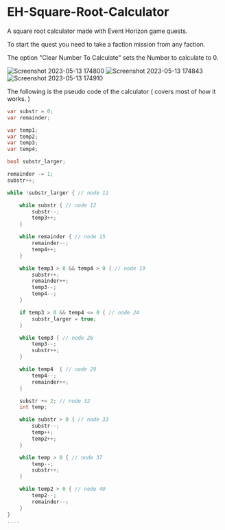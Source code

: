 # EH-Square-Root-Calculator
A square root calculator made with Event Horizon game quests.

To start the quest you need to take a faction mission from any faction.

The option "Clear Number To Calculate" sets the Number to calculate to 0.

![Screenshot 2023-05-13 174800](https://github.com/GreyCardinal69/EH-Square-Root-Calculator/assets/50517794/13956770-bdd5-43b8-9ba9-73fe8d2b30f1)
![Screenshot 2023-05-13 174843](https://github.com/GreyCardinal69/EH-Square-Root-Calculator/assets/50517794/7557373b-49fe-43cf-b8f0-3f0918b04e51)
![Screenshot 2023-05-13 174910](https://github.com/GreyCardinal69/EH-Square-Root-Calculator/assets/50517794/1ddf0993-1719-43f2-82ba-99e0af5efb90)

The following is the pseudo code of the calculator ( covers most of how it works. )

```cs
var substr = 0;
var remainder;

var temp1;
var temp2;
var temp3;
var temp4;

bool substr_larger;

remainder -= 1;
substr++;

while !substr_larger { // node 11

	while substr { // node 12
		substr--;
		temp3++;
	}

	while remainder { // node 15
		remainder--;
		temp4++;
	}

	while temp3 > 0 && temp4 > 0 { // node 19
		substr++;
		remainder++;
		temp3--;
		temp4--;
	}

	if temp3 > 0 && temp4 <= 0 { // node 24
		substr_larger = true;
	}

	while temp3 { // node 26
		temp3--;
		substr++;
	}

	while temp4  { // node 29
		temp4--;
		remainder++;
	}

	substr += 2; // node 32
	int temp;

	while substr > 0 { // node 33
		substr--;
		temp++;
		temp2++;
	}

	while temp > 0 { // node 37
		temp--;
		substr++;
	}

	while temp2 > 0 { // node 40
		temp2--;
		remainder--;
	}
}
....

